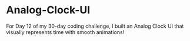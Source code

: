 # Analog-Clock-UI
For Day 12 of my 30-day coding challenge, I built an Analog Clock UI that visually represents time with smooth animations!
